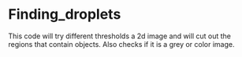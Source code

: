 # Finding_droplets
This code will try different thresholds a 2d image and will cut out the regions that contain objects. Also checks if it is a grey or color image.

